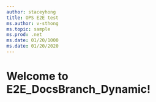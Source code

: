 ```yaml
---
author: staceyhong
title: OPS E2E test
ms.author: v-sthong
ms.topic: sample
ms.prod: .net
ms.date: 01/20/1000
ms.date: 01/20/2020
---
```


# Welcome to E2E_DocsBranch_Dynamic!
